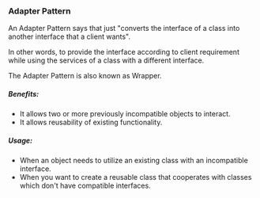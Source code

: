 ### Adapter Pattern

An Adapter Pattern says that just "converts the interface of a class into another interface that a client wants".

In other words, to provide the interface according to client requirement while using the services of a class with a different interface.

The Adapter Pattern is also known as Wrapper.

##### Benefits:

 - It allows two or more previously incompatible objects to interact.
 - It allows reusability of existing functionality.
 
##### Usage:
 - When an object needs to utilize an existing class with an incompatible interface.
 - When you want to create a reusable class that cooperates with classes which don't have compatible interfaces.